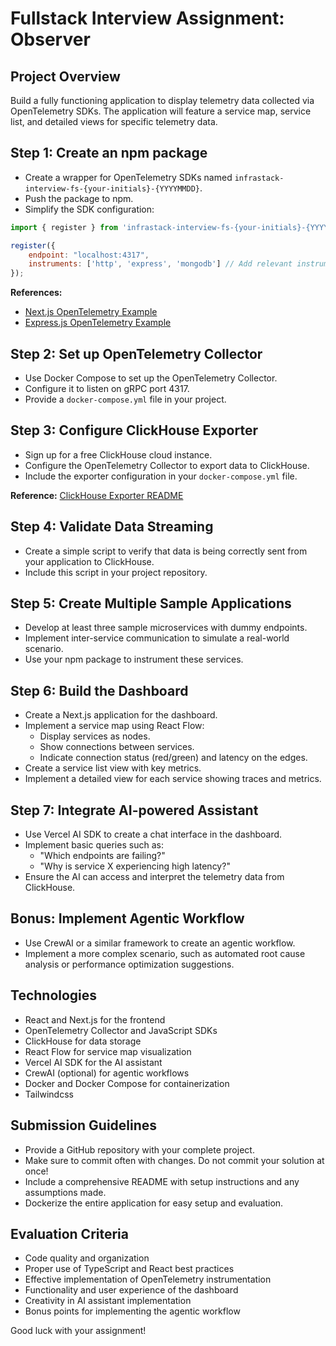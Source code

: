 # Fullstack Interview Assignment: Observer

## Project Overview

Build a fully functioning application to display telemetry data collected via OpenTelemetry SDKs. The application will feature a service map, service list, and detailed views for specific telemetry data.

## Step 1: Create an npm package

- Create a wrapper for OpenTelemetry SDKs named `infrastack-interview-fs-{your-initials}-{YYYYMMDD}`.
- Push the package to npm.
- Simplify the SDK configuration:

```javascript
import { register } from 'infrastack-interview-fs-{your-initials}-{YYYYMMDD}';

register({
    endpoint: "localhost:4317",
    instruments: ['http', 'express', 'mongodb'] // Add relevant instrumentations
});
```

**References:**
- [Next.js OpenTelemetry Example](https://replit.com/@infrastack-ai/NextJs-OpenTelemetry)
- [Express.js OpenTelemetry Example](https://github.com/infrastackai/otel/tree/main/examples/expressjs/basic-app)

## Step 2: Set up OpenTelemetry Collector

- Use Docker Compose to set up the OpenTelemetry Collector.
- Configure it to listen on gRPC port 4317.
- Provide a `docker-compose.yml` file in your project.

## Step 3: Configure ClickHouse Exporter

- Sign up for a free ClickHouse cloud instance.
- Configure the OpenTelemetry Collector to export data to ClickHouse.
- Include the exporter configuration in your `docker-compose.yml` file.

**Reference:** [ClickHouse Exporter README](https://github.com/open-telemetry/opentelemetry-collector-contrib/blob/main/exporter/clickhouseexporter/README.md)

## Step 4: Validate Data Streaming

- Create a simple script to verify that data is being correctly sent from your application to ClickHouse.
- Include this script in your project repository.

## Step 5: Create Multiple Sample Applications

- Develop at least three sample microservices with dummy endpoints.
- Implement inter-service communication to simulate a real-world scenario.
- Use your npm package to instrument these services.

## Step 6: Build the Dashboard

- Create a Next.js application for the dashboard.
- Implement a service map using React Flow:
  - Display services as nodes.
  - Show connections between services.
  - Indicate connection status (red/green) and latency on the edges.
- Create a service list view with key metrics.
- Implement a detailed view for each service showing traces and metrics.

## Step 7: Integrate AI-powered Assistant

- Use Vercel AI SDK to create a chat interface in the dashboard.
- Implement basic queries such as:
  - "Which endpoints are failing?"
  - "Why is service X experiencing high latency?"
- Ensure the AI can access and interpret the telemetry data from ClickHouse.

## Bonus: Implement Agentic Workflow

- Use CrewAI or a similar framework to create an agentic workflow.
- Implement a more complex scenario, such as automated root cause analysis or performance optimization suggestions.

## Technologies

- React and Next.js for the frontend
- OpenTelemetry Collector and JavaScript SDKs
- ClickHouse for data storage
- React Flow for service map visualization
- Vercel AI SDK for the AI assistant
- CrewAI (optional) for agentic workflows
- Docker and Docker Compose for containerization
- Tailwindcss

## Submission Guidelines

- Provide a GitHub repository with your complete project.
- Make sure to commit often with changes. Do not commit your solution at once! 
- Include a comprehensive README with setup instructions and any assumptions made.
- Dockerize the entire application for easy setup and evaluation.

## Evaluation Criteria

- Code quality and organization
- Proper use of TypeScript and React best practices
- Effective implementation of OpenTelemetry instrumentation
- Functionality and user experience of the dashboard
- Creativity in AI assistant implementation
- Bonus points for implementing the agentic workflow

Good luck with your assignment!